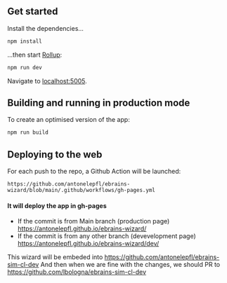 
## Get started

Install the dependencies...

```bash
npm install
```

...then start [Rollup](https://rollupjs.org):

```bash
npm run dev
```

Navigate to [localhost:5005](http://localhost:5005).

## Building and running in production mode

To create an optimised version of the app:

```bash
npm run build
```

## Deploying to the web

For each push to the repo, a Github Action will be launched:

`https://github.com/antonelepfl/ebrains-wizard/blob/main/.github/workflows/gh-pages.yml`

#### It will deploy the app in gh-pages
- If the commit is from Main branch (production page) https://antonelepfl.github.io/ebrains-wizard/
- If the commit is from any other branch (devevelopment page) https://antonelepfl.github.io/ebrains-wizard/dev/

This wizard will be embeded into https://github.com/antonelepfl/ebrains-sim-cl-dev
And then when we are fine with the changes, we should PR to https://github.com/lbologna/ebrains-sim-cl-dev
